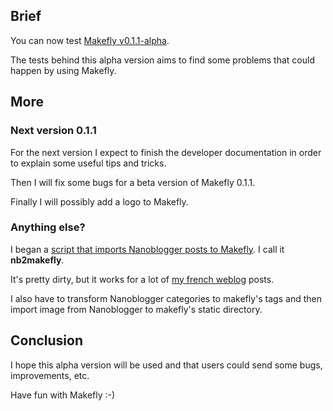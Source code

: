 ## Brief

You can now test [Makefly v0.1.1-alpha](${BLOG_URL}/makefly_0.1.1-alpha.zip "Download Makefly v0.1.1-alpha").

The tests behind this alpha version aims to find some problems that could happen by using Makefly.

## More

### Next version 0.1.1

For the next version I expect to finish the developer documentation in order to explain some useful tips and tricks.

Then I will fix some bugs for a beta version of Makefly 0.1.1.

Finally I will possibly add a logo to Makefly.

### Anything else?

I began a [script that imports Nanoblogger posts to Makefly](http://git.dossmann.net/blogbox/nb2makefly.git/ "See more about nb2makely"). I call it **nb2makefly**.

It's pretty dirty, but it works for a lot of [my french weblog](http://olivier.dossmann.net/joueb/ "Discover the BlankoJoueb, a weblog") posts.

I also have to transform Nanoblogger categories to makefly's tags and then import image from Nanoblogger to makefly's static directory.

## Conclusion

I hope this alpha version will be used and that users could send some bugs, improvements, etc.

Have fun with Makefly :-)

